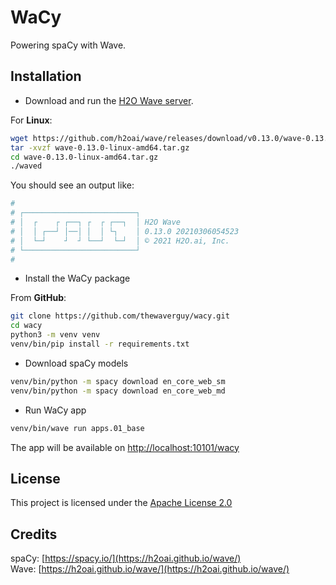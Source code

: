 # WaCy
Powering spaCy with Wave.

## Installation

* Download and run the [H2O Wave server](https://github.com/h2oai/wave/releases).

For **Linux**:

```bash
wget https://github.com/h2oai/wave/releases/download/v0.13.0/wave-0.13.0-linux-amd64.tar.gz
tar -xvzf wave-0.13.0-linux-amd64.tar.gz
cd wave-0.13.0-linux-amd64.tar.gz
./waved
```

You should see an output like:

```bash
#
# ┌─────────────────────────┐
# │  ┌    ┌ ┌──┐ ┌  ┌ ┌──┐  │ H2O Wave
# │  │ ┌──┘ │──│ │  │ └┐    │ 0.13.0 20210306054523
# │  └─┘    ┘  ┘ └──┘  └─┘  │ © 2021 H2O.ai, Inc.
# └─────────────────────────┘
#
```

* Install the WaCy package

From **GitHub**:

```bash
git clone https://github.com/thewaverguy/wacy.git
cd wacy
python3 -m venv venv
venv/bin/pip install -r requirements.txt
```

* Download spaCy models

```bash
venv/bin/python -m spacy download en_core_web_sm
venv/bin/python -m spacy download en_core_web_md
```

* Run WaCy app

```bash
venv/bin/wave run apps.01_base
```

The app will be available on [http://localhost:10101/wacy](http://localhost:10101/wacy)

## License

This project is licensed under the [Apache License 2.0](LICENSE)

## Credits

spaCy: [https://spacy.io/](https://h2oai.github.io/wave/)   
Wave: [https://h2oai.github.io/wave/](https://h2oai.github.io/wave/)

